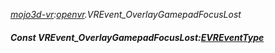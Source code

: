 _[mojo3d-vr](../../modules/mojo3d-vr/mojo3d-vr-module.md):[openvr](openvr:).VREvent\_OverlayGamepadFocusLost_
##### Const VREvent\_OverlayGamepadFocusLost:[EVREventType](../../modules/mojo3d-vr/openvr-evreventtype.md)
